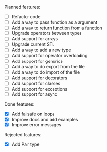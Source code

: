 Planned features:
- [ ] Refactor code
- [ ] Add a way to pass function as a argument
- [ ] Add a way to return function from a function
- [ ] Upgrade operators between types
- [ ] Add support for arrays
- [ ] Upgrade current STL
- [ ] Add a way to add a new type
- [ ] Add support for operator overloading
- [ ] Add support for generics
- [ ] Add a way to do export from the file
- [ ] Add a way to do import of the file
- [ ] Add support for decorators
- [ ] Add support for classes
- [ ] Add support for exceptions
- [ ] Add support for async

Done features:
- [x] Add failsafe on loops
- [x] Improve docs and add examples
- [x] Improve error messages

Rejected features:
- [x] Add Pair type